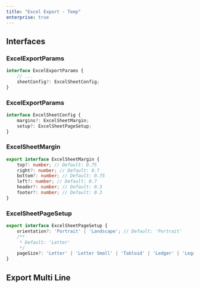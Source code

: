 ```yaml
---
title: "Excel Export - Temp"
enterprise: true
---
```


<grid-example title='Excel Export - Page Setup' name='excel-export-page-setup' type='generated' options='{ "enterprise": true, "exampleHeight": 815 }'></grid-example>

## Interfaces

### ExcelExportParams

```ts
interface ExcelExportParams {
    // ...
    sheetConfig?: ExcelSheetConfig;
}
```

### ExcelExportParams
```ts
interface ExcelSheetConfig {
    margins?: ExcelSheetMargin;
    setup?: ExcelSheetPageSetup;
}
```

### ExcelSheetMargin
```ts
export interface ExcelSheetMargin {
    top?: number; // Default: 0.75
    right?: number; // Default: 0.7
    bottom?: number; // Default: 0.75
    left?: number; // Default: 0.7
    header?: number; // Default: 0.3
    footer?: number; // Default: 0.3
}
```

### ExcelSheetPageSetup
```ts
export interface ExcelSheetPageSetup {
    orientation?: 'Portrait' | 'Landscape'; // Default: 'Portrait'
    /** 
     * Default: 'Letter'
     */
    pageSize?: 'Letter' | 'Letter Small' | 'Tabloid' | 'Ledger' | 'Legal' | 'Statement' | 'Executive' | 'A3' | 'A4' | 'A4 Small' | 'A5' | 'A6' | 'B4' | 'B5' | 'Folio' | 'Envelope' | 'Envelope DL' | 'Envelope C5' | 'Envelope B5' | 'Envelope C3' | 'Envelope C4' | 'Envelope C6' | 'Envelope Monarch' | 'Japanese Postcard' | 'Japanese Double Postcard';
}
```

## Export Multi Line
<grid-example title='Excel Export - Multi Line' name='excel-export-multi-line' type='generated' options='{ "enterprise": true }'></grid-example>
